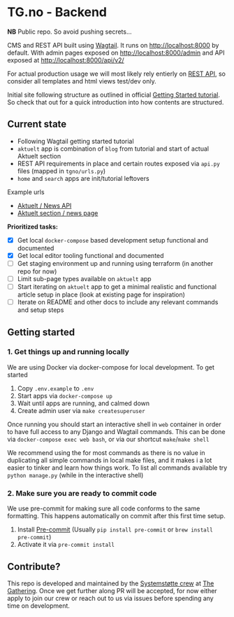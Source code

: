# TG.no - Backend

**NB** Public repo. So avoid pushing secrets...

CMS and REST API built using [Wagtail](https://wagtail.org/). It runs on [http://localhost:8000](http://localhost:8000) by default. With admin pages exposed on [http://localhost:8000/admin](http://localhost:8000/admin) and API exposed at [http://localhost:8000/api/v2/](http://localhost:8000/api/v2/)

For actual production usage we will most likely rely entierly on [REST API](https://docs.wagtail.org/en/stable/advanced_topics/api/v2/configuration.html), so consider all templates and html views test/dev only.

Initial site following structure as outlined in official [Getting Started tutorial](https://docs.wagtail.org/en/stable/getting_started/tutorial.html). So check that out for a quick introduction into how contents are structured.

## Current state

- Following Wagtail getting started tutorial
- `aktuelt` app is combination of `blog` from tutorial and start of actual Aktuelt section
- REST API requirements in place and certain routes exposed via `api.py` files (mapped in `tgno/urls.py`)
- `home` and `search` apps are init/tutorial leftovers

Example urls
- [Aktuelt / News API](http://localhost:8000/api/v2/news/)
- [Aktuelt section / news page](http://localhost:8000/aktuelt/)

**Prioritized tasks:**

- [x] Get local `docker-compose` based development setup functional and documented
- [x] Get local editor tooling functional and documented
- [ ] Get staging environment up and running using terraform (in another repo for now)
- [ ] Limit sub-page types available on `aktuelt` app
- [ ] Start iterating on `aktuelt` app to get a minimal realistic and functional article setup in place  (look at existing page for inspiration)
- [ ] Iterate on README and other docs to include any relevant commands and setup steps

## Getting started

### 1. Get things up and running locally

We are using Docker via docker-compose for local development. To get started

1. Copy `.env.example` to `.env`
2. Start apps via `docker-compose up`
3. Wait until apps are running, and calmed down
4. Create admin user via `make createsuperuser`

Once running you should start an interactive shell in `web` container in order to have full access to any Django and Wagtail commands. This can be done via `docker-compose exec web bash`, or via our shortcut `make`/`make shell`

We recommend using the for most commands as there is no value in duplicating all simple commands in local make files, and it makes i a lot easier to tinker and learn how things work. To list all commands available try `python manage.py` (while in the interactive shell)

### 2. Make sure you are ready to commit code

We use pre-commit for making sure all code conforms to the same formatting. This happens automatically on commit after this first time setup.

1. Install [Pre-commit](https://pre-commit.com/#install) (Usually `pip install pre-commit` or `brew install pre-commit`)
2. Activate it via `pre-commit install`

## Contribute?

This repo is developed and maintained by the [Systemstøtte crew](https://wannabe.gathering.org/tg24/crew#crew-82) at [The Gathering](https://www.gathering.org). Once we get further along PR will be accepted, for now either apply to join our crew or reach out to us via issues before spending any time on development.
